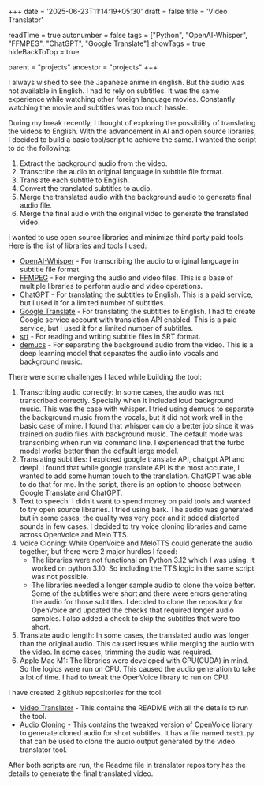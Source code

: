 +++
date = '2025-06-23T11:14:19+05:30'
draft = false
title = 'Video Translator'

readTime = true
autonumber = false
tags = ["Python", "OpenAI-Whisper", "FFMPEG", "ChatGPT", "Google Translate"]
showTags = true
hideBackToTop = true

parent = "projects"
ancestor = "projects"
+++

I always wished to see the Japanese anime in english. But the audio was not available in English. I had to rely on subtitles. It was the same experience while watching other foreign language movies. Constantly watching the movie and subtitles was too much hassle.

During my break recently, I thought of exploring the possibility of translating the videos to English. With the advancement in AI and open source libraries, I decided to build a basic tool/script to achieve the same. I wanted the script to do the following:
1. Extract the background audio from the video.
2. Transcribe the audio to original language in subtitle file format.
3. Translate each subtitle to English.
4. Convert the translated subtitles to audio.
5. Merge the translated audio with the background audio to generate final audio file.
6. Merge the final audio with the original video to generate the translated video.

I wanted to use open source libraries and minimize third party paid tools. Here is the list of libraries and tools I used:
- [OpenAI-Whisper](https://github.com/openai/whisper) - For transcribing the audio to original language in subtitle file format.
- [FFMPEG](https://ffmpeg.org/) - For merging the audio and video files. This is a base of multiple libraries to perform audio and video operations.
- [ChatGPT](https://chat.openai.com/) - For translating the subtitles to English. This is a paid service, but I used it for a limited number of subtitles.
- [Google Translate](https://translate.google.com/) - For translating the subtitles to English. I had to create Google service account with translation API enabled. This is a paid service, but I used it for a limited number of subtitles.
- [srt](https://pypi.org/project/srt/) - For reading and writing subtitle files in SRT format.
- [demucs](https://github.com/facebookresearch/demucs) - For separating the background audio from the video. This is a deep learning model that separates the audio into vocals and background music.

There were some challenges I faced while building the tool:
1. Transcribing audio correctly: In some cases, the audio was not transcribed correctly. Specially when it included loud background music. This was the case with whisper. I tried using demucs to separate the background music from the vocals, but it did not work well in the basic case of mine. I found that whisper can do a better job since it was trained on audio files with background music. The default mode was transcribing when run via command line. I experienced that the turbo model works better than the default large model.
2. Translating subtitles: I explored google translate API, chatgpt API and deepl. I found that while google translate API is the most accurate, I wanted to add some human touch to the translation. ChatGPT was able to do that for me. In the script, there is an option to choose between Google Translate and ChatGPT.
3. Text to speech: I didn't want to spend money on paid tools and wanted to try open source libraries. I tried using bark. The audio was generated but in some cases, the quality was very poor and it added distorted sounds in few cases. I decided to try voice cloning libraries and came across OpenVoice and Melo TTS.
4. Voice Cloning: While OpenVoice and MeloTTS could generate the audio together, but there were 2 major hurdles I faced:
    - The libraries were not functional on Python 3.12 which I was using. It worked on python 3.10. So including the TTS logic in the same script was not possible.
    - The libraries needed a longer sample audio to clone the voice better. Some of the subtitles were short and there were errors generating the audio for those subtitles. I decided to clone the repository for OpenVoice and updated the checks that required longer audio samples. I also added a check to skip the subtitles that were too short.
5. Translate audio length: In some cases, the translated audio was longer than the original audio. This caused issues while merging the audio with the video. In some cases, trimming the audio was required.
6. Apple Mac M1: The libraries were developed with GPU(CUDA) in mind. So the logics were run on CPU. This caused the audio generation to take a lot of time. I had to tweak the OpenVoice library to run on CPU.

I have created 2 github repositories for the tool:
- [Video Translator](https://github.com/pratts/video-translator) - This contains the README with all the details to run the tool.
- [Audio Cloning](https://github.com/pratts/OpenVoice) - This contains the tweaked version of OpenVoice library to generate cloned audio for short subtitles. It has a file named `test1.py` that can be used to clone the audio output generated by the video translator tool.

After both scripts are run, the Readme file in translator repository has the details to generate the final translated video.